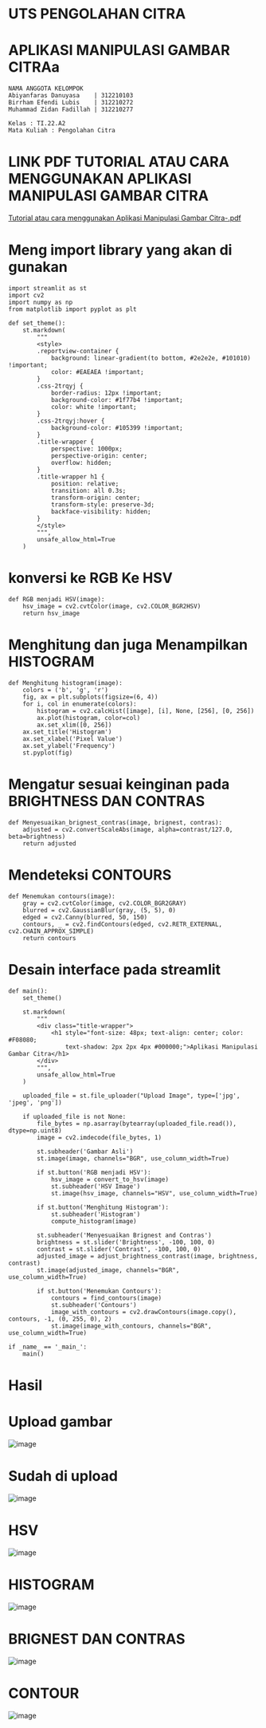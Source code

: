 # UTS PENGOLAHAN CITRA 
# APLIKASI MANIPULASI GAMBAR CITRAa

```
NAMA ANGGOTA KELOMPOK
Abiyanfaras Danuyasa    | 312210103
Birrham Efendi Lubis    | 312210272
Muhammad Zidan Fadillah | 312210277

Kelas : TI.22.A2
Mata Kuliah : Pengolahan Citra
```

# LINK PDF TUTORIAL ATAU CARA MENGGUNAKAN APLIKASI MANIPULASI GAMBAR CITRA
[Tutorial atau cara menggunakan Aplikasi Manipulasi Gambar Citra-.pdf](https://github.com/AbiyanfarasDanuyasa/UTS_Pengolahan_Citra/files/15474851/Tutorial.atau.cara.menggunakan.Aplikasi.Manipulasi.Gambar.Citra-.pdf)


# Meng import library yang akan di gunakan 

```
import streamlit as st
import cv2
import numpy as np
from matplotlib import pyplot as plt

def set_theme():
    st.markdown(
        """
        <style>
        .reportview-container {
            background: linear-gradient(to bottom, #2e2e2e, #101010) !important;
            color: #EAEAEA !important;
        }
        .css-2trqyj {
            border-radius: 12px !important;
            background-color: #1f77b4 !important;
            color: white !important;
        }
        .css-2trqyj:hover {
            background-color: #105399 !important;
        }
        .title-wrapper {
            perspective: 1000px;
            perspective-origin: center;
            overflow: hidden;
        }
        .title-wrapper h1 {
            position: relative;
            transition: all 0.3s;
            transform-origin: center;
            transform-style: preserve-3d;
            backface-visibility: hidden;
        }
        </style>
        """,
        unsafe_allow_html=True
    )
```
# konversi ke RGB Ke HSV
```
def RGB menjadi HSV(image):
    hsv_image = cv2.cvtColor(image, cv2.COLOR_BGR2HSV)
    return hsv_image
```
# Menghitung dan juga Menampilkan HISTOGRAM
```
def Menghitung histogram(image):
    colors = ('b', 'g', 'r')
    fig, ax = plt.subplots(figsize=(6, 4))
    for i, col in enumerate(colors):
        histogram = cv2.calcHist([image], [i], None, [256], [0, 256])
        ax.plot(histogram, color=col)
        ax.set_xlim([0, 256])
    ax.set_title('Histogram')
    ax.set_xlabel('Pixel Value')
    ax.set_ylabel('Frequency')
    st.pyplot(fig)
```
# Mengatur sesuai keinginan pada BRIGHTNESS DAN CONTRAS
```
def Menyesuaikan_brignest_contras(image, brignest, contras):
    adjusted = cv2.convertScaleAbs(image, alpha=contrast/127.0, beta=brightness)
    return adjusted
```
# Mendeteksi CONTOURS
```
def Menemukan contours(image):
    gray = cv2.cvtColor(image, cv2.COLOR_BGR2GRAY)
    blurred = cv2.GaussianBlur(gray, (5, 5), 0)
    edged = cv2.Canny(blurred, 50, 150)
    contours, _ = cv2.findContours(edged, cv2.RETR_EXTERNAL, cv2.CHAIN_APPROX_SIMPLE)
    return contours
```

# Desain interface pada streamlit
```
def main():
    set_theme()

    st.markdown(
        """
        <div class="title-wrapper">
            <h1 style="font-size: 48px; text-align: center; color: #F08080;
                text-shadow: 2px 2px 4px #000000;">Aplikasi Manipulasi Gambar Citra</h1>
        </div>
        """,
        unsafe_allow_html=True
    )

    uploaded_file = st.file_uploader("Upload Image", type=['jpg', 'jpeg', 'png'])

    if uploaded_file is not None:
        file_bytes = np.asarray(bytearray(uploaded_file.read()), dtype=np.uint8)
        image = cv2.imdecode(file_bytes, 1)

        st.subheader('Gambar Asli')
        st.image(image, channels="BGR", use_column_width=True)

        if st.button('RGB menjadi HSV'):
            hsv_image = convert_to_hsv(image)
            st.subheader('HSV Image')
            st.image(hsv_image, channels="HSV", use_column_width=True)

        if st.button('Menghitung Histogram'):
            st.subheader('Histogram')
            compute_histogram(image)

        st.subheader('Menyesuaikan Brignest and Contras')
        brightness = st.slider('Brightness', -100, 100, 0)
        contrast = st.slider('Contrast', -100, 100, 0)
        adjusted_image = adjust_brightness_contrast(image, brightness, contrast)
        st.image(adjusted_image, channels="BGR", use_column_width=True)

        if st.button('Menemukan Contours'):
            contours = find_contours(image)
            st.subheader('Contours')
            image_with_contours = cv2.drawContours(image.copy(), contours, -1, (0, 255, 0), 2)
            st.image(image_with_contours, channels="BGR", use_column_width=True)

if _name_ == '_main_':
    main()
```

# Hasil

# Upload gambar
![image](https://github.com/AbiyanfarasDanuyasa/UTS_Pengolahan_Citra/assets/115553474/bbbc469f-8244-489b-bbc2-87283d7f322d)




# Sudah di upload
![image](https://github.com/AbiyanfarasDanuyasa/UTS_Pengolahan_Citra/assets/115553474/c99d70ad-2a3c-4bd5-b350-1c7d3d20a314)



# HSV

![image](https://github.com/AbiyanfarasDanuyasa/UTS_Pengolahan_Citra/assets/115553474/4a91ae58-0acc-4de4-a078-ac7f10364c57)



# HISTOGRAM

![image](https://github.com/AbiyanfarasDanuyasa/UTS_Pengolahan_Citra/assets/115553474/f556dd43-373b-4a17-92f2-3e33ae32a0d1)



# BRIGNEST DAN CONTRAS

![image](https://github.com/AbiyanfarasDanuyasa/UTS_Pengolahan_Citra/assets/115553474/83544348-ebfb-4707-a594-77fefa411c69)


# CONTOUR
![image](https://github.com/AbiyanfarasDanuyasa/UTS_Pengolahan_Citra/assets/115553474/8bb68dad-7d65-49f8-b606-bf9837ae2f01)











